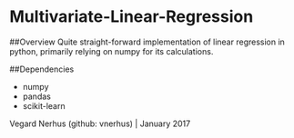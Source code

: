# Multivariate-Linear-Regression

##Overview
Quite straight-forward implementation of linear regression in python, primarily relying on numpy for its calculations.

##Dependencies

* numpy
* pandas
* scikit-learn

Vegard Nerhus (github: vnerhus) | January 2017

